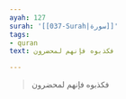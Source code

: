 ```yaml
---
ayah: 127
surah: '[[037-Surah|سورة]]'
tags:
- quran
text: فكذبوه فإنهم لمحضرون

---
```

> فكذبوه فإنهم لمحضرون
